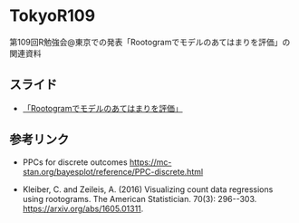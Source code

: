 # TokyoR109

第109回R勉強会\@東京での発表「Rootogramでモデルのあてはまりを評価」の関連資料

## スライド

-   [「Rootogramでモデルのあてはまりを評価」](https://ito4303.github.io/Rootogram.html)

## 参考リンク

-   PPCs for discrete outcomes <https://mc-stan.org/bayesplot/reference/PPC-discrete.html>

-   Kleiber, C. and Zeileis, A. (2016) Visualizing count data regressions using rootograms. The American Statistician. 70(3): 296--303. <https://arxiv.org/abs/1605.01311>.

